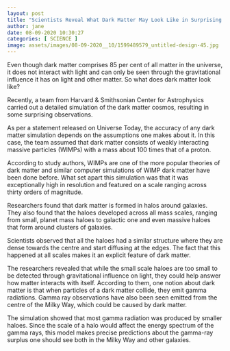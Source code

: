 ```yaml
---
layout: post
title: "Scientists Reveal What Dark Matter May Look Like in Surprising Observations"
author: jane 
date: 08-09-2020 10:30:27 
categories: [ SCIENCE ] 
image: assets/images/08-09-2020__10/1599489579_untitled-design-45.jpg
---
```

Even though dark matter comprises 85 per cent of all matter in the universe, it does not interact with light and can only be seen through the gravitational influence it has on light and other matter. So what does dark matter look like?

Recently, a team from Harvard & Smithsonian Center for Astrophysics carried out a detailed simulation of the dark matter cosmos, resulting in some surprising observations.

As per a statement released on Universe Today, the accuracy of any dark matter simulation depends on the assumptions one makes about it. In this case, the team assumed that dark matter consists of weakly interacting massive particles (WIMPs) with a mass about 100 times that of a proton.

According to study authors, WIMPs are one of the more popular theories of dark matter and similar computer simulations of WIMP dark matter have been done before. What set apart this simulation was that it was exceptionally high in resolution and featured on a scale ranging across thirty orders of magnitude.

Researchers found that dark matter is formed in halos around galaxies. They also found that the haloes developed across all mass scales, ranging from small, planet mass haloes to galactic one and even massive haloes that form around clusters of galaxies.

Scientists observed that all the haloes had a similar structure where they are dense towards the centre and start diffusing at the edges. The fact that this happened at all scales makes it an explicit feature of dark matter.

The researchers revealed that while the small scale haloes are too small to be detected through gravitational influence on light, they could help answer how matter interacts with itself. According to them, one notion about dark matter is that when particles of a dark matter collide, they emit gamma radiations. Gamma ray observations have also been seen emitted from the centre of the Milky Way, which could be caused by dark matter.

The simulation showed that most gamma radiation was produced by smaller haloes. Since the scale of a halo would affect the energy spectrum of the gamma rays, this model makes precise predictions about the gamma-ray surplus one should see both in the Milky Way and other galaxies.